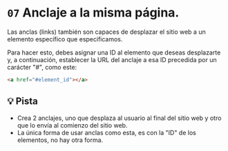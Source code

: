 # `07` Anclaje a la misma página.

Las anclas (links) también son capaces de desplazar el sitio web a un elemento específico que especificamos.

Para hacer esto, debes asignar una ID al elemento que deseas desplazarte y, a continuación, establecer la URL del anclaje a esa ID precedida por un carácter "#", como este:

```html
<a href="#element_id"></a>
```
## 💡 Pista

- Crea 2 anclajes, uno que desplaza al usuario al final del sitio web y otro que lo envía al comienzo del sitio web.
- La única forma de usar anclas como esta, es con la "ID" de los elementos, no hay otra forma.